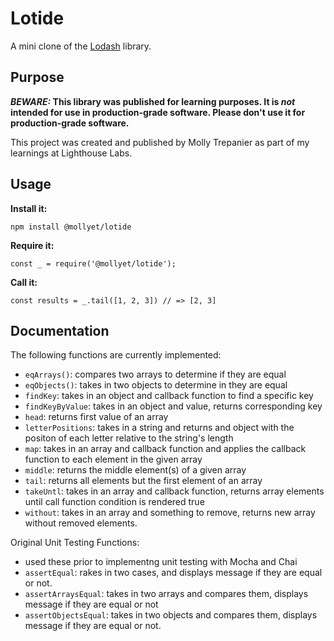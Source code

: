 # Lotide

A mini clone of the [Lodash](https://lodash.com) library.

## Purpose

**_BEWARE:_ This library was published for learning purposes. It is _not_ intended for use in production-grade software. Please don't use it for production-grade software.**

This project was created and published by Molly Trepanier as part of my learnings at Lighthouse Labs. 

## Usage

**Install it:**

`npm install @mollyet/lotide`

**Require it:**

`const _ = require('@mollyet/lotide');`

**Call it:**

`const results = _.tail([1, 2, 3]) // => [2, 3]`

## Documentation

The following functions are currently implemented:

* `eqArrays()`: compares two arrays to determine if they are equal 
* `eqObjects()`: takes in two objects to determine in they are equal
* `findKey`: takes in an object and callback function to find a specific key
* `findKeyByValue`: takes in an object and value, returns corresponding key
* `head`: returns first value of an array
* `letterPositions`: takes in a string and returns and object with the positon of each letter relative to the string's length
* `map`: takes in an array and callback function and applies the callback function to each element in the given array
* `middle`: returns the middle element(s) of a given array
* `tail`: returns all elements but the first element of an array
* `takeUntl`: takes in an array and callback function, returns array elements until call function condition is rendered true
* `without`: takes in an array and something to remove, returns new array without removed elements. 

Original Unit Testing Functions: 

* used these prior to implementng unit testing with Mocha and Chai
* `assertEqual`: rakes in two cases, and displays message if they are equal or not. 
* `assertArraysEqual`: takes in two arrays and compares them, displays message if they are equal or not
* `assertObjectsEqual`: takes in two objects and compares them, displays message if they are equal or not. 